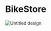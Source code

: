 # BikeStore
![Untitled design](https://github.com/DRK-V/BikeStore/assets/90488682/ee789509-c614-4dbe-86cb-ef4a5b4e8d73)
